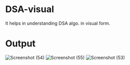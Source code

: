 # DSA-visual
It helps in understanding DSA algo. in visual form.

# Output
![Screenshot (54)](https://github.com/aryann-cyber/DSA-visual/assets/136195026/aefc0262-eddd-4b25-9a51-556caa5f78d8)
![Screenshot (55)](https://github.com/aryann-cyber/DSA-visual/assets/136195026/66c937c5-ad04-4398-b427-8b8bb9469c99)
![Screenshot (53)](https://github.com/aryann-cyber/DSA-visual/assets/136195026/36b31937-2e10-4ee7-918a-b309dc3080ce)
